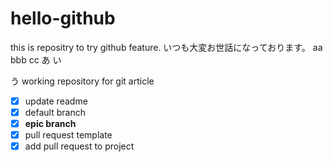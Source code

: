 # hello-github
this is repositry to try github feature.
いつも大変お世話になっております。
aa
bbb
cc
あ
い

う
working repository for git article
- [x] update readme
- [x] default branch
- [x] **epic branch**
- [x] pull request template
- [x] add pull request to project

